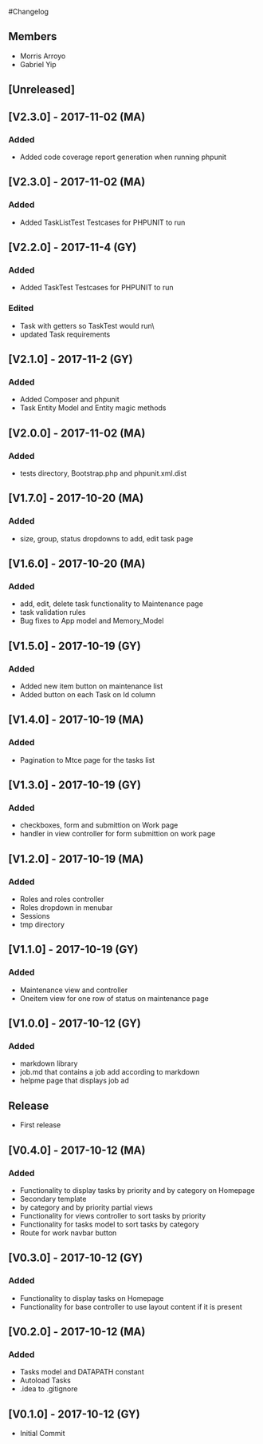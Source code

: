 #Changelog

## Members
- Morris Arroyo
- Gabriel Yip

## [Unreleased]
## [V2.3.0] - 2017-11-02 (MA)
### Added
- Added code coverage report generation when running phpunit

## [V2.3.0] - 2017-11-02 (MA)
### Added
- Added TaskListTest Testcases for PHPUNIT to run

## [V2.2.0] - 2017-11-4 (GY)
### Added
- Added TaskTest Testcases for PHPUNIT to run
### Edited
- Task with getters so TaskTest would run\
- updated Task requirements

## [V2.1.0] - 2017-11-2 (GY)
### Added
- Added Composer and phpunit
- Task Entity Model and Entity magic methods 

## [V2.0.0] - 2017-11-02 (MA)
### Added
- tests directory, Bootstrap.php and phpunit.xml.dist  

## [V1.7.0] - 2017-10-20 (MA)
### Added
- size, group, status dropdowns to add, edit task page 

## [V1.6.0] - 2017-10-20 (MA)
### Added
- add, edit, delete task functionality to Maintenance page
- task validation rules
- Bug fixes to App model and Memory_Model

## [V1.5.0] - 2017-10-19 (GY)
### Added
- Added new item button on maintenance list
- Added button on each Task on Id column

## [V1.4.0] - 2017-10-19 (MA)
### Added
- Pagination to Mtce page for the tasks list 

## [V1.3.0] - 2017-10-19 (GY)
### Added
- checkboxes, form and submittion on Work page
- handler in view controller for form submittion on work page

## [V1.2.0] - 2017-10-19 (MA)
### Added
- Roles and roles controller
- Roles dropdown in menubar
- Sessions
- tmp directory

## [V1.1.0] - 2017-10-19 (GY)
### Added
- Maintenance view and controller
- Oneitem view for one row of status on maintenance page


## [V1.0.0] - 2017-10-12 (GY)
### Added
- markdown library
- job.md that contains a job add according to markdown
- helpme page that displays job ad 
## Release
- First release

## [V0.4.0] - 2017-10-12 (MA)
### Added
- Functionality to display tasks by priority and by category on Homepage
- Secondary template 
- by category and by priority partial views
- Functionality for views controller to sort tasks by priority
- Functionality for tasks model to sort tasks by category
- Route for work navbar button


## [V0.3.0] - 2017-10-12 (GY)
### Added
- Functionality to display tasks on Homepage
- Functionality for base controller to use layout content if it is present

## [V0.2.0] - 2017-10-12 (MA)
### Added
- Tasks model and DATAPATH constant
- Autoload Tasks
- .idea to .gitignore

## [V0.1.0] - 2017-10-12 (GY)
- Initial Commit
